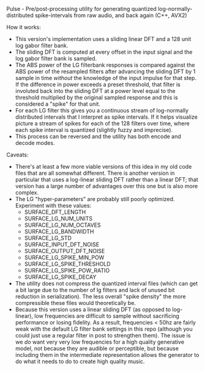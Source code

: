 Pulse - Pre/post-processing utility for generating quantized log-normally-distributed spike-intervals from raw audio, and back again (C++, AVX2)

How it works:
- This version's implementation uses a sliding linear DFT and a 128 unit log gabor filter bank.
- The sliding DFT is computed at every offset in the input signal and the log gabor filter bank is sampled.
- The ABS power of the LG filterbank responses is compared against the ABS power of the resampled filters after advancing the sliding DFT by 1 sample in time _without_ the knowledge of the input impulse for that step. If the difference in power exceeds a preset threshold, that filter is involuted back into the sliding DFT at a power level equal to the threshold multiplied by the original sampled response and this is considered a "spike" for that unit.
- For each LG filter this gives you a continuous stream of log-normally distributed intervals that I interpret as spike intervals. If it helps visualize picture a stream of spikes for each of the 128 filters over time, where each spike interval is quantized (slightly fuzzy and imprecise).
- This process can be reversed and the utility has both encode and decode modes.


Caveats:
- There's at least a few more viable versions of this idea in my old code files that are all somewhat different. There is another version in particular that uses a log-linear sliding DFT rather than a linear DFT; that version has a large number of advantages over this one but is also more complex.
- The LG "hyper-parameters" are probably still poorly optimized. Experiment with these values:
    - SURFACE_DFT_LENGTH
    - SURFACE_LG_NUM_UNITS
    - SURFACE_LG_NUM_OCTAVES
    - SURFACE_LG_BANDWIDTH
    - SURFACE_LG_STD
    - SURFACE_INPUT_DFT_NOISE
    - SURFACE_OUTPUT_DFT_NOISE
    - SURFACE_LG_SPIKE_MIN_POW
    - SURFACE_LG_SPIKE_THRESHOLD
    - SURFACE_LG_SPIKE_POW_RATIO
    - SURFACE_LG_SPIKE_DECAY
- The utility does not compress the quantized interval files (which can get a bit large due to the number of lg filters and lack of unused bit reduction in serialization). The less overall "spike density" the more compressible these files would theoretically be.
- Because this version uses a linear sliding DFT (as opposed to log-linear), low frequencies are difficult to sample without sacrificing performance or losing fidelity. As a result, frequencies < 50hz are fairly weak with the default LG filter bank settings in this repo (although you could just use a regular filter in post to strengthen them). The issue is we _do_ want very very low frequencies for a high quality generative model, not because they are audible or perceptible, but because including them in the intermediate representation allows the generator to do what it needs to do to create high quality music.
